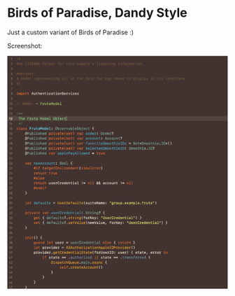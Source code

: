 # Birds of Paradise, Dandy Style

Just a custom variant of Birds of Paradise :) 



Screenshot: 

![screenshot](readme.assets/screenshot.png)
